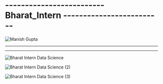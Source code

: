 #  ------------------------- <b> Bharat_Intern </b>-------------------------

![Manish Gupta](https://github.com/Manish7272/Bharat_Intern-internship-tasks-/assets/71213166/98c499be-bb78-42af-ac41-02a25b7c7d1f)

<hr style=color:cyan>
<hr style=color:cyan>

![Bharat Intern Data Science](https://github.com/Manish7272/Bharat_Intern-internship-tasks-/assets/71213166/bd7d4fe9-ae8e-4b4a-85c8-311546d6bdbd)

![Bharat Intern Data Science (2)](https://github.com/Manish7272/Bharat_Intern-internship-tasks-/assets/71213166/bd3140d9-e504-4352-b1c1-dfacad6e4df1)

![Bharat Intern Data Science (3)](https://github.com/Manish7272/Bharat_Intern-internship-tasks-/assets/71213166/db8c69d0-a396-4458-9415-770f4ca68600)


